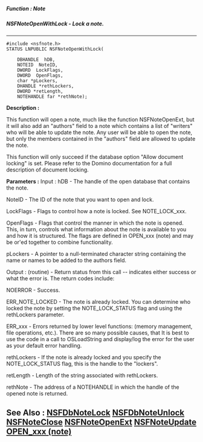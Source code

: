 ##### Function : Note
##### NSFNoteOpenWithLock - Lock a note.
---
```
#include <nsfnote.h>
STATUS LNPUBLIC NSFNoteOpenWithLock(

	DBHANDLE  hDB,
	NOTEID  NoteID,
	DWORD  LockFlags,
	DWORD  OpenFlags,
	char *pLockers,
	DHANDLE *rethLockers,
	DWORD *retLength,
	NOTEHANDLE far *rethNote);
```
**Description :**

This function will open a note, much like the function NSFNoteOpenExt, but it 
will also add an "authors" field to a note which contains a list of "writers" 
who will be able to update the note.  Any user will be able to open the note, 
but only the members contained in the "authors" field are allowed to update the 
note.

This function will only succeed if the database option "Allow document locking" 
is set.  Please refer to the Domino documentation for a full description of 
document locking.

**Parameters :**
Input :
hDB  -  The handle of the open database that contains the note.

NoteID  -  The ID of the note that you want to open and lock.

LockFlags  -  Flags to control how a note is locked.  See NOTE_LOCK_xxx.

OpenFlags  -  Flags that control the manner in which the note is opened. This, in turn, controls what information about the note is available to you and how it is structured. The flags are defined in OPEN_xxx (note) and may be or'ed together to combine functionality.

pLockers  -  A pointer to a null-terminated character string containing the name or names to be added to the authors field.

Output :
(routine)  -  Return status from this call -- indicates either success or what the error is. The return codes include:

NOERROR - Success.

ERR_NOTE_LOCKED - The note is already locked.  You can determine who locked the note by setting the NOTE_LOCK_STATUS flag  and using the rethLockers parameter.

ERR_xxx - Errors returned by lower level functions: (memory management, file operations, etc.).  There are so many possible causes, that It is best to use the code in a call to OSLoadString and display/log the error for the user as your default error handling.


rethLockers  -  If the note is already locked and you specify the NOTE_LOCK_STATUS flag, this is the handle to the "lockers".

retLength  -  Length of the string associated with rethLockers.

rethNote  -  The address of a NOTEHANDLE in which the handle of the opened note is returned.


**See Also :**
[NSFDbNoteLock](/reference/Func/NSFDbNoteLock)
[NSFDbNoteUnlock](/reference/Func/NSFDbNoteUnlock)
[NSFNoteClose](/reference/Func/NSFNoteClose)
[NSFNoteOpenExt](/reference/Func/NSFNoteOpenExt)
[NSFNoteUpdate](/reference/Func/NSFNoteUpdate)
[OPEN_xxx (note)](/reference/Symb/OPEN_xxx (note))
---
